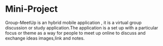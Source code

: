 # Mini-Project
Group-MeetUp is an hybrid mobile application , it is a virtual group discussion or study application.The application is a set up with a particular focus or theme as a way for people to meet up online to discuss and exchange ideas images,link and notes.
